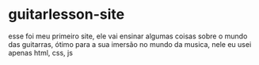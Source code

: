 # guitarlesson-site
esse foi meu primeiro site, ele vai ensinar algumas coisas sobre o mundo das guitarras, ótimo para a sua imersão no mundo da musica, nele eu usei apenas html, css, js
